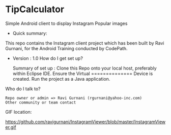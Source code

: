 TipCalculator
=============

Simple Android client to display Instagram Popular images

* Quick summary:

This repo contains the Instagram client project which has been built by Ravi Gurnani, for the Android Training conducted by CodePath.

* Version : 1.0
How do I get set up?

    Summary of set up : Clone this Repo onto your local host, preferably within Eclipse IDE. Ensure the Virtual ============== Device is created. Run the project as a Java application.

Who do I talk to?

    Repo owner or admin => Ravi Gurnani (rgurnani@yahoo-inc.com)
    Other community or team contact

GIF location:

https://github.com/ravigurnani/InstagramViewer/blob/master/InstagramViewer.gif
